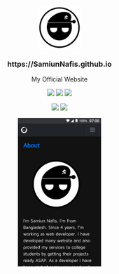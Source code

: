 <p align="center">
 <img width="100px" src="https://github.com/SamiunNafis/SamiunNafis.github.io/blob/main/images/SamiunNafis.png" align="center" alt="Samiun Nafis" />
 <h3 align="center">https://SamiunNafis.github.io</h3>
 <p align="center">My Official Website</p>
</p>

<p align="center">
  <img src="https://img.shields.io/badge/HTML-5-blue.svg">
  <img src="https://img.shields.io/badge/CSS-blue.svg"> 
  <img src="https://img.shields.io/badge/JavaScript-blue.svg">
</p>
<p align="center">
  <img src="https://img.shields.io/github/issues/SamiunNafis/SamiunNafis.github.io?color=0088ff" />
  <img src="https://img.shields.io/github/issues-pr/SamiunNafis/SamiunNafis.github.io?color=0088ff" />
</p>
<p align="center">
<img src="https://github.com/SamiunNafis/SamiunNafis.github.io/blob/main/images/SamiunNafis_Photo.png" width="190"> 
</p>
